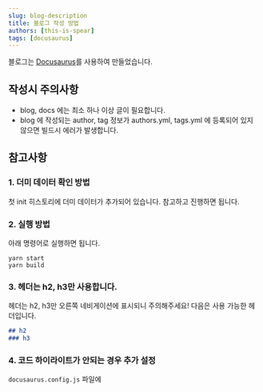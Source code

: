 ```yaml
---
slug: blog-description
title: 블로그 작성 방법
authors: [this-is-spear]
tags: [docusaurus]
---
```


블로그는 [Docusaurus](https://docusaurus.io/)를 사용하여 만들었습니다.

## 작성시 주의사항

- blog, docs 에는 최소 하나 이상 글이 필요합니다.
- blog 에 작성되는 author, tag 정보가 authors.yml, tags.yml 에 등록되어 있지 않으면 빌드시 에러가 발생합니다.

## 참고사항

### 1. 더미 데이터 확인 방법

첫 init 히스토리에 더미 데이터가 추가되어 있습니다. 참고하고 진행하면 됩니다.

### 2. 실행 방법

아래 명령어로 실행하면 됩니다.

```shell
yarn start
yarn build
```

### 3. 헤더는 h2, h3만 사용합니다.

헤더는 h2, h3만 오른쪽 네비게이션에 표시되니 주의해주세요!
다음은 사용 가능한 헤더입니다.

```markdown
## h2
### h3
```

### 4. 코드 하이라이트가 안되는 경우 추가 설정

`docusaurus.config.js` 파일에 